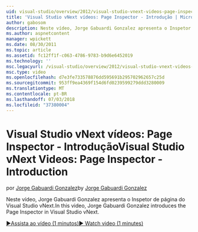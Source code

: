```yaml
---
uid: visual-studio/overview/2012/visual-studio-vnext-videos-page-inspector-introduction
title: 'Visual Studio vNext vídeos: Page Inspector - Introdução | Microsoft Docs'
author: gabosom
description: Neste vídeo, Jorge Gabuardi Gonzalez apresenta o Inspetor de página do Visual Studio vNext
ms.author: aspnetcontent
manager: wpickett
ms.date: 08/30/2011
ms.topic: article
ms.assetid: fc12ff1f-c063-4786-9783-b9d6e6452019
ms.technology: ''
msc.legacyurl: /visual-studio/overview/2012/visual-studio-vnext-videos-page-inspector-introduction
msc.type: video
ms.openlocfilehash: d7e3fe733578876dd595691b295702962657c25d
ms.sourcegitcommit: 953ff9ea4369f154d6fd0239599279ddd3280009
ms.translationtype: MT
ms.contentlocale: pt-BR
ms.lasthandoff: 07/03/2018
ms.locfileid: "37380004"
---
```

<a name="visual-studio-vnext-videos-page-inspector---introduction"></a><span data-ttu-id="d6032-103">Visual Studio vNext vídeos: Page Inspector - Introdução</span><span class="sxs-lookup"><span data-stu-id="d6032-103">Visual Studio vNext Videos: Page Inspector - Introduction</span></span>
====================
<span data-ttu-id="d6032-104">por [Jorge Gabuardi Gonzalez](https://github.com/gabosom)</span><span class="sxs-lookup"><span data-stu-id="d6032-104">by [Jorge Gabuardi Gonzalez](https://github.com/gabosom)</span></span>

<span data-ttu-id="d6032-105">Neste vídeo, Jorge Gabuardi Gonzalez apresenta o Inspetor de página do Visual Studio vNext.</span><span class="sxs-lookup"><span data-stu-id="d6032-105">In this video, Jorge Gabuardi Gonzalez introduces the Page Inspector in Visual Studio vNext.</span></span>

[<span data-ttu-id="d6032-106">&#9654;Assista ao vídeo (1 minutos)</span><span class="sxs-lookup"><span data-stu-id="d6032-106">&#9654; Watch video (1 minutes)</span></span>](https://channel9.msdn.com/Blogs/ASP-NET-Site-Videos/visual-studio-vnext-videos-page-inspector-introduction)

